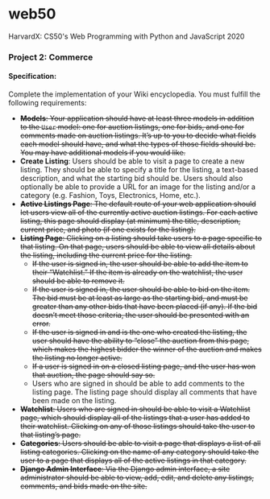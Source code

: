 # web50
HarvardX: CS50's Web Programming with Python and JavaScript 2020

### Project 2: Commerce
#### Specification:

Complete the implementation of your Wiki encyclopedia. You must fulfill the following requirements:

- ~~**Models**: Your application should have at least three models in addition to the `User` model: one for auction listings, one for bids, and one for comments made on auction listings. It’s up to you to decide what fields each model should have, and what the types of those fields should be. You may have additional models if you would like.~~
- **Create Listing**: Users should be able to visit a page to create a new listing. They should be able to specify a title for the listing, a text-based description, and what the starting bid should be. Users should also optionally be able to provide a URL for an image for the listing and/or a category (e.g. Fashion, Toys, Electronics, Home, etc.).
- ~~**Active Listings Page**: The default route of your web application should let users view all of the currently active auction listings. For each active listing, this page should display (at minimum) the title, description, current price, and photo (if one exists for the listing).~~
- ~~**Listing Page**: Clicking on a listing should take users to a page specific to that listing. On that page, users should be able to view all details about the listing, including the current price for the listing.~~
    - ~~If the user is signed in, the user should be able to add the item to their “Watchlist.” If the item is already on the watchlist, the user should be able to remove it.~~
    - ~~If the user is signed in, the user should be able to bid on the item. The bid must be at least as large as the starting bid, and must be greater than any other bids that have been placed (if any). If the bid doesn’t meet those criteria, the user should be presented with an error.~~
    - ~~If the user is signed in and is the one who created the listing, the user should have the ability to “close” the auction from this page, which makes the highest bidder the winner of the auction and makes the listing no longer active.~~
    - ~~If a user is signed in on a closed listing page, and the user has won that auction, the page should say so.~~
    - Users who are signed in should be able to add comments to the listing page. The listing page should display all comments that have been made on the listing.
- ~~**Watchlist**: Users who are signed in should be able to visit a Watchlist page, which should display all of the listings that a user has added to their watchlist. Clicking on any of those listings should take the user to that listing’s page.~~
- ~~**Categories**: Users should be able to visit a page that displays a list of all listing categories. Clicking on the name of any category should take the user to a page that displays all of the active listings in that category.~~
- ~~**Django Admin Interface**: Via the Django admin interface, a site administrator should be able to view, add, edit, and delete any listings, comments, and bids made on the site.~~



